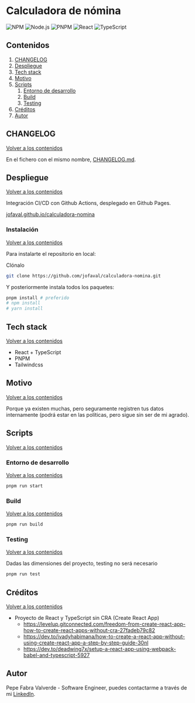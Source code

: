 # Calculadora de nómina

![NPM](https://img.shields.io/badge/npm-8.11.0-green?color=green&style=flat)&nbsp;![Node.js](https://img.shields.io/badge/node-v15.14.0-green?color=green&style=flat)&nbsp;![PNPM](https://img.shields.io/badge/pnpm-7.11.0-yellow?color=yellow&style=flat)&nbsp;![React](https://img.shields.io/badge/react-18.2.0-blue?color=blue&style=flat)&nbsp;![TypeScript](https://img.shields.io/badge/typescript-4.8.3-blue?color=blue&style=flat)

## Contenidos

1. [CHANGELOG](#changelog)
1. [Despliegue](#despliegue)
1. [Tech stack](#tech-stack)
1. [Motivo](#motivo)
1. [Scripts](#scripts)
    1. [Entorno de desarrollo](#entorno-de-desarrollo)
    1. [Build](#build)
    1. [Testing](#testing)
1. [Créditos](#créditos)
1. [Autor](#autor)

## CHANGELOG
[Volver a los contenidos](#contenidos)

En el fichero con el mismo nombre, [CHANGELOG.md](./CHANGELOG.md).

## Despliegue
[Volver a los contenidos](#contenidos)

Integración CI/CD con Github Actions, desplegado en Github Pages.

[jofaval.github.io/calculadora-nomina](https://jofaval.github.io/calculadora-nomina)

### Instalación
[Volver a los contenidos](#contenidos)

Para instalarte el repositorio en local:

Clónalo

```bash
git clone https://github.com/jofaval/calculadora-nomina.git
```

Y posteriormente instala todos los paquetes:

```bash
pnpm install # preferido
# npm install
# yarn install
```

## Tech stack
[Volver a los contenidos](#contenidos)

- React + TypeScript
- PNPM
- Tailwindcss

## Motivo
[Volver a los contenidos](#contenidos)

Porque ya existen muchas, pero seguramente registren tus datos internamente (podrá estar en las políticas, pero sigue sin ser de mi agrado).

## Scripts
[Volver a los contenidos](#contenidos)

### Entorno de desarrollo
[Volver a los contenidos](#contenidos)

```bash
pnpm run start
```

### Build
[Volver a los contenidos](#contenidos)

```bash
pnpm run build
```

### Testing
[Volver a los contenidos](#contenidos)

Dadas las dimensiones del proyecto, testing no será necesario

```bash
pnpm run test
```

## Créditos
[Volver a los contenidos](#contenidos)

- Proyecto de React y TypeScript sin CRA (Create React App)
  - https://levelup.gitconnected.com/freedom-from-create-react-app-how-to-create-react-apps-without-cra-27fadeb79c82
  - https://dev.to/ivadyhabimana/how-to-create-a-react-app-without-using-create-react-app-a-step-by-step-guide-30nl
  - https://dev.to/deadwing7x/setup-a-react-app-using-webpack-babel-and-typescript-5927

## Autor

Pepe Fabra Valverde - Software Engineer, puedes contactarme a través de mi [LinkedIn](https://linkedin.com/in/jofaval).